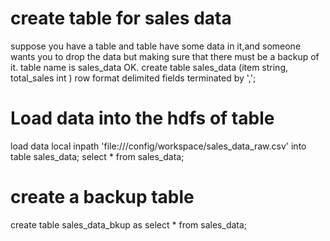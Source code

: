 # create table for sales data
suppose you have a table and table have some data in it,and someone wants you to drop the data but making sure that there must be a backup of it.
table name is sales_data OK.
create table sales_data
(item string,
total_sales int
)
row format delimited
fields terminated by ',';


# Load data into the hdfs of table
load data local inpath 'file:///config/workspace/sales_data_raw.csv' into table sales_data;
select * from sales_data;

# create a backup table
create table sales_data_bkup as select * from sales_data;


